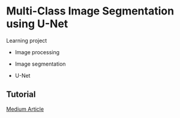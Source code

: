 # Multi-Class Image Segmentation using U-Net

Learning project

- Image processing

- Image segmentation

- U-Net

## Tutorial

[Medium Article](https://medium.com/@mhamdaan/multi-class-semantic-segmentation-with-u-net-pytorch-ee81a66bba89)